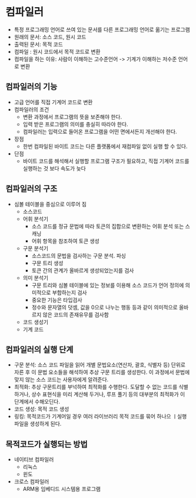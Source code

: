 # 컴파일러

- 특정 프로그래밍 언어로 쓰여 있는 문서를 다른 프로그래밍 언어로 옮기는 프로그램
- 원래의 문서: 소스 코드, 원시 코드
- 출력된 문서: 목적 코드
- 컴파일 : 원시 코드에서 목적 코드로 변환
- 컴파일을 하는 이유: 사람이 이해하는 고수준언어 -> 기계가 이해하는 저수준 언어로 변환

## 컴파일러의 기능

- 고급 언어를 직접 기계어 코드로 변환
- 컴파일러의 조건
  - 변환 과정에서 프로그램의 뜻을 보존해야 한다.
  - 입력 받은 프로그램의 의미를 충실히 따라야 한다.
  - 컴파일러는 입력으로 들어온 프로그램을 어떤 면에서든지 개선해야 한다.
- 장점
  - 한번 컴파일된 바이트 코드는 다른 플랫폼에서 재컴파일 없이 실행 할 수 있다.
- 단점
  - 바이트 코드를 해석해서 실행할 프로그램 구조가 필요하고, 직접 기계어 코드를 실행하는 것 보다 속도가 늦다

## 컴파일러의 구조

- 심볼 테이블을 중심으로 이루어 짐
  - 소스코드
  - 어휘 분석기
    - 소스 코드를 정규 문법에 따라 토큰의 집합으로 변환하는 어휘 분석 또는 스캐닝
    - 어휘 항목을 참조하여 토큰 생성
  - 구문 분석기
    - 소스코드의 문법을 검사하는 구문 분석. 파싱
    - 구문 트리 생성
    - 토큰 간의 관계가 올바르게 생성되었는지를 검사
  - 의미 분석기
    - 구문 트리와 심볼 테이블에 있는 정보를 이용해 소스 코드가 언어 정의에 의미적으로 부합하는지 검사
    - 중요한 기능은 타입검사
    - 정수와 문자열의 덧셈, 값을 0으로 나누는 행동 등과 같이 의미적으로 올바르지 않은 코드의 존재유무를 검사함
  - 코드 생성기
  - 기계 코드

## 컴파일러의 실행 단계

- 구문 분석: 소스 코드 파일을 읽어 개별 문법요소(연산자, 괄호, 식별자 등) 단위로 자른 후 이 문법 요소들을 해석하여 추상 구문 트리를 생성한다. 이 과정에서 문법에 맞지 않는 소스 코드는 사용자에게 알려준다.
- 최적화: 추상 구문트리를 부넉하여 최적화를 수행한다. 도달할 수 없는 코드를 식별하거나, 상수 표현식을 미리 계산해 두거나, 루프 풀기 등의 대부분의 최적화가 이 단계에서 수해오딘다.
- 코드 생성: 목적 코드 생성
- 링킹: 목적코드가 기계어일 경우 여러 라이브러리 목적 코드를 묶어 하나으 ㅣ실행 파일을 생성하게 된다.



## 목적코드가 실행되는 방법

- 네이티브 컴파일러
  - 리눅스
  - 윈도
- 크로스 컴파일러
  - ARM용 임베디드 시스템용 프로그램